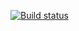 [![Build status](https://ci.appveyor.com/api/projects/status/jldvces37j128qyt/branch/main?svg=true)](https://ci.appveyor.com/project/RomanZlobin/aqa-hw-3/branch/main)
